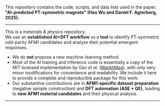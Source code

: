 This repository contains the code, scripts, and data lists used in the paper:  
**"AI-predicted PT-symmetric magnets" (Hao Wu and Daniel F. Agterberg, 2025).**

---

This is a *materials & physics* repository.  
We use an **established AI+DFT workflow** as a **tool** to identify PT-symmetric odd-parity AFM1 candidates and analyze their potential emergent responses.  

- We do **not** propose a new machine-learning method.  
- Most of the AI training and inference code is essentially a copy of the MIT-licensed implementation by Gao *et al.* ([MatAltMag](https://github.com/zfgao66/MatAltMag)), with only very minor modifications for convenience and readability. We include it here to provide a complete and reproducible package for this work.  
- Our substantive contributions are in **AFM1-specific dataset preparation** (negative sample construction) and **DFT automation (ASE + QE)**, leading to **new AFM1 material candidates** and their physical analysis.  

---


